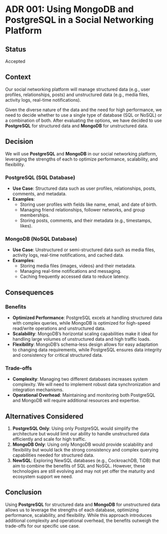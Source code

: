 # ADR 001: Using MongoDB and PostgreSQL in a Social Networking Platform

## Status

Accepted

## Context

Our social networking platform will manage structured data (e.g., user profiles, relationships, posts) and unstructured data (e.g., media files, activity logs, real-time notifications).

Given the diverse nature of the data and the need for high performance, we need to decide whether to use a single type of database (SQL or NoSQL) or a combination of both. After evaluating the options, we have decided to use **PostgreSQL** for structured data and **MongoDB** for unstructured data.

## Decision

We will use **PostgreSQL** and **MongoDB** in our social networking platform, leveraging the strengths of each to optimize performance, scalability, and flexibility.

### PostgreSQL (SQL Database)

- **Use Case**: Structured data such as user profiles, relationships, posts, comments, and metadata.
- **Examples**:
  - Storing user profiles with fields like name, email, and date of birth.
  - Managing friend relationships, follower networks, and group memberships.
  - Storing posts, comments, and their metadata (e.g., timestamps, likes).

### MongoDB (NoSQL Database)

- **Use Case**: Unstructured or semi-structured data such as media files, activity logs, real-time notifications, and cached data.
- **Examples**:
  - Storing media files (images, videos) and their metadata.
  - Managing real-time notifications and messaging.
  - Caching frequently accessed data to reduce latency.

## Consequences

### Benefits

- **Optimized Performance**: PostgreSQL excels at handling structured data with complex queries, while MongoDB is optimized for high-speed read/write operations and unstructured data.
- **Scalability**: MongoDB’s horizontal scaling capabilities make it ideal for handling large volumes of unstructured data and high traffic loads.
- **Flexibility**: MongoDB’s schema-less design allows for easy adaptation to changing data requirements, while PostgreSQL ensures data integrity and consistency for critical structured data.

### Trade-offs

- **Complexity**: Managing two different databases increases system complexity. We will need to implement robust data synchronization and integration mechanisms.
- **Operational Overhead**: Maintaining and monitoring both PostgreSQL and MongoDB will require additional resources and expertise.

## Alternatives Considered

1. **PostgreSQL Only**: Using only PostgreSQL would simplify the architecture but would limit our ability to handle unstructured data efficiently and scale for high traffic.
2. **MongoDB Only**: Using only MongoDB would provide scalability and flexibility but would lack the strong consistency and complex querying capabilities needed for structured data.
3. **NewSQL**: Exploring NewSQL databases (e.g., CockroachDB, TiDB) that aim to combine the benefits of SQL and NoSQL. However, these technologies are still evolving and may not yet offer the maturity and ecosystem support we need.

## Conclusion

Using **PostgreSQL** for structured data and **MongoDB** for unstructured data allows us to leverage the strengths of each database, optimizing performance, scalability, and flexibility. While this approach introduces additional complexity and operational overhead, the benefits outweigh the trade-offs for our specific use case.
